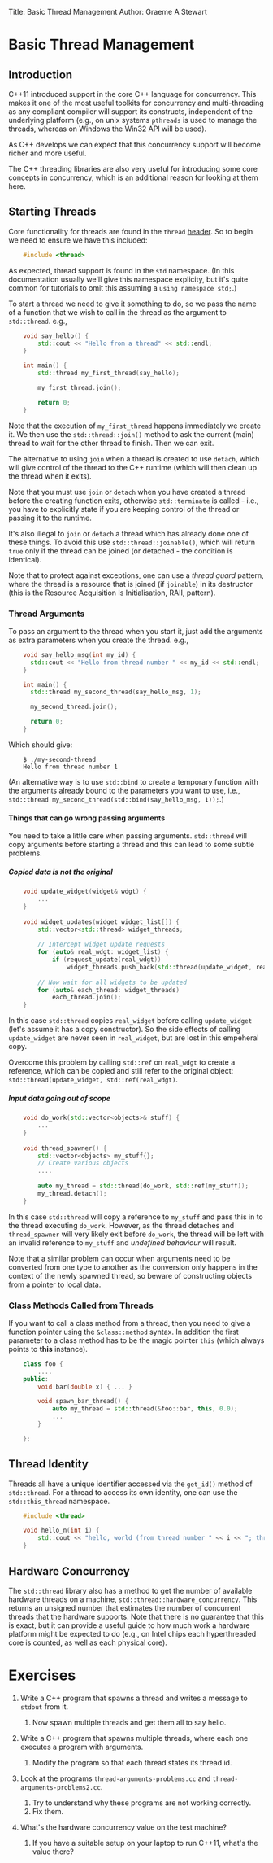 Title: Basic Thread Management
Author: Graeme A Stewart

Basic Thread Management
=======================

Introduction
------------

C++11 introduced support in the core C++ language for
concurrency. This makes it one of the most useful toolkits for
concurrency and multi-threading as any compliant compiler will support
its constructs, independent of the underlying platform (e.g., on 
unix systems `pthreads` is used to manage the threads, whereas on
Windows the Win32 API will be used).

As C++ develops we can expect that this concurrency support will
become richer and more useful.

The C++ threading libraries are also very useful for introducing some
core concepts in concurrency, which is an additional reason for
looking at them here.

Starting Threads
----------------

Core functionality for threads are found in the `thread` 
[header](http://www.cplusplus.com/reference/thread/). So to
begin we need to ensure we have this included:

```cpp
	#include <thread>
```

As expected, thread support is found in the `std` namespace. (In this
documentation usually we'll give this namespace explicity, but it's
quite common for tutorials to omit this assuming a 
`using namespace std;`.)

To start a thread we need to give it something to do, so we pass the
name of a function that we wish to call in the thread as the argument
to `std::thread`. e.g.,

```cpp
	void say_hello() {
		std::cout << "Hello from a thread" << std::endl;
	}

	int main() {
		std::thread my_first_thread(say_hello);

		my_first_thread.join();

		return 0;
	}
```

Note that the execution of `my_first_thread` happens immediately we
create it. We then use the `std::thread::join()` method to ask the
current (main) thread to wait for the other thread to finish. Then we
can exit.

The alternative to using `join` when a thread is created to use `detach`,
which will give control of the thread to the C++ runtime (which will
then clean up the thread when it exits).

Note that you must use `join` or `detach` when you have created a
thread before the creating function exits, otherwise `std::terminate` is
called - i.e., you have to explicitly state if you are keeping control
of the thread or passing it to the runtime.

It's also illegal to `join` or `detach` a thread which has already done one of
these things. To avoid this use `std::thread::joinable()`, which will return
`true` only if the thread can be joined (or detached - the condition is
identical).

Note that to protect against exceptions, one can use a *thread guard*
pattern, where the thread is a resource that is joined (if `joinable`)
in its destructor (this is the Resource Acquisition Is Initialisation,
RAII, pattern).

### Thread Arguments ###

To pass an argument to the thread when you start it, just add the
arguments as extra parameters when you create the thread. e.g.,

```cpp
	void say_hello_msg(int my_id) {
	  std::cout << "Hello from thread number " << my_id << std::endl;
	}

	int main() {
	  std::thread my_second_thread(say_hello_msg, 1);

	  my_second_thread.join();

	  return 0;
	}
```

Which should give:

```
	$ ./my-second-thread
	Hello from thread number 1
```

(An alternative way is to use `std::bind` to create a temporary
function with the arguments already bound to the parameters you want to use,
i.e., `std::thread my_second_thread(std::bind(say_hello_msg, 1));`.)

#### Things that can go wrong passing arguments ####

You need to take a little care when passing arguments. `std::thread`
will copy arguments before starting a thread and this can lead to some
subtle problems.

##### Copied data is not the original #####

```cpp
	void update_widget(widget& wdgt) {
		...
    }
    
    void widget_updates(widget widget_list[]) {
		std::vector<std::thread> widget_threads;
		
		// Intercept widget update requests
		for (auto& real_wdgt: widget_list) {
			if (request_update(real_wdgt))
				widget_threads.push_back(std::thread(update_widget, real_wdgt));
		
		// Now wait for all widgets to be updated
		for (auto& each_thread: widget_threads)
			each_thread.join();
	}
```

In this case `std::thread` copies `real_widget` before calling
`update_widget` (let's assume it has a copy constructor). So the side
effects of calling `update_widget` are never seen in `real_widget`,
but are lost in this empeheral copy.

Overcome this problem by calling `std::ref` on `real_wdgt` to
create a reference, which can be copied and still refer to the
original object: `std::thread(update_widget, std::ref(real_wdgt)`.

##### Input data going out of scope #####


```cpp
	void do_work(std::vector<objects>& stuff) {
		...
    }
    
    void thread_spawner() {
		std::vector<objects> my_stuff{};
		// Create various objects
		....
		
		auto my_thread = std::thread(do_work, std::ref(my_stuff));
		my_thread.detach();
	}
```

In this case `std::thread` will copy a reference to `my_stuff`
and pass this in to the thread executing `do_work`. However, as
the thread detaches and `thread_spawner` will very likely exit
before `do_work`, the thread will be left with an invalid reference
to `my_stuff` and _undefined behaviour_ will result.

Note that a similar problem can occur when arguments need to be
converted from one type to another as the conversion only happens in
the context of the newly spawned thread, so beware of constructing
objects from a pointer to local data.

### Class Methods Called from Threads

If you want to call a class method from a thread, then you need to
give a function pointer using the `&class::method` syntax. In addition
the first parameter to a class method has to be the magic pointer
`this` (which always points to **this** instance).

```cpp
    class foo {
	    ....
	public:
        void bar(double x) { ... }

	    void spawn_bar_thread() {
			auto my_thread = std::thread(&foo::bar, this, 0.0);
			...
		}

	};
```


Thread Identity
---------------

Threads all have a unique identifier accessed via the `get_id()`
method of `std::thread`. For a thread to access its own identity, one
can use the `std::this_thread` namespace.

```cpp
    #include <thread>

	void hello_n(int i) {
		std::cout << "hello, world (from thread number " << i << "; thread id" << std::this_thread::get_id() << ")" << std::endl;
	}
```

Hardware Concurrency
-

The `std::thread` library also has a method to get the number of
available hardware threads on a machine,
`std::thread::hardware_concurrency`. This returns an unsigned number
that estimates the number of concurrent threads that the hardware
supports. Note that there is no guarantee that this is exact, but it
can provide a useful guide to how much work a hardware platform might
be expected to do (e.g., on Intel chips each hyperthreaded core is
counted, as well as each physical core).


Exercises
=========

1. Write a C++ program that spawns a thread and writes a message to
   `stdout` from it.
    1. Now spawn multiple threads and get them all to say hello.

1. Write a C++ program that spawns multiple threads, where each one
   executes a program with arguments.
     1. Modify the program so that each thread states its thread id.

1. Look at the programs `thread-arguments-problems.cc` and
   `thread-arguments-problems2.cc`.
     1. Try to understand why these programs are not working correctly.
     1. Fix them.

1. What's the hardware concurrency value on the test machine?
    1. If you have a suitable setup on your laptop to run C++11,
       what's the value there?

